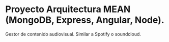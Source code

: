 # Proyecto Arquitectura MEAN (MongoDB, Express, Angular, Node).
Gestor de contenido audiovisual. Similar a Spotify o soundcloud.
